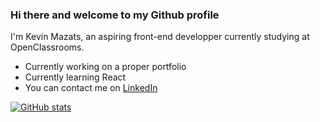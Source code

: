 ### Hi there and welcome to my Github profile

I'm Kevin Mazats, an aspiring front-end developper currently studying at OpenClassrooms.

- Currently working on a proper portfolio
- Currently learning React
- You can contact me on [LinkedIn](https://www.linkedin.com/in/kevin-mazats/)

[![GitHub stats](https://github-readme-stats.vercel.app/api?username=k-mazats&?count_private=true&theme=github_dark)](https://github.com/anuraghazra/github-readme-stats)
